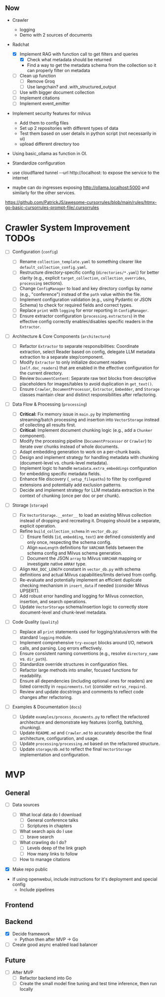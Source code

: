 ## Now

- Crawler

  - logging
  - Demo with 2 sources of documents

- Radchat

  - [x] Implement RAG with function call to get filters and queries
    - [x] Check what metadata should be returned
    - Find a way to get the metadata schema from the collection so it can properly filter on metadata
  - [ ] Clean up function
    - [ ] Remove Groq
    - [ ] Use langchain? and .with_structured_output
  - [ ] Use with bigger document collection
  - [ ] Implement citations
  - [ ] Implement event_emitter

- Implement security features for milvus
  - Add them to config files
  - Set up 2 repositories with different types of data
  - Test them based on user details in python script (not necessarily in ui)
  - upload different directory too
- Using basic_ollama as function in OI.
- Standardize configuration

- use cloudflared tunnel --url http://localhost:<desired-port> to expose the service to the internet
- maybe can do ingresses exposing http://ollama.localhost:5000 and similarly for the other services.

https://github.com/PatrickJS/awesome-cursorrules/blob/main/rules/htmx-go-basic-cursorrules-prompt-file/.cursorrules

# Crawler System Improvement TODOs

- [ ] Configuration (`config`)

  - [ ] Rename `collection_template.yaml` to something clearer like `default_collection_config.yaml`.
  - [ ] Restructure directory-specific config (`directories/*.yaml`) for better clarity (e.g., explicit `target_collection`, `collection_overrides`, `processing` sections).
  - [ ] Change `ConfigManager` to load and key directory configs by _name_ (e.g., "conference") instead of the `path` value within the file.
  - [ ] Implement configuration validation (e.g., using Pydantic or JSON Schema) to check for required fields and correct types.
  - [ ] Replace `print` with `logging` for error reporting in `ConfigManager`.
  - [ ] Ensure extractor configuration (`processing.extractors`) in the effective config correctly enables/disables specific readers in the `Extractor`.

- [ ] Architecture & Core Components (`architecture`)

  - [ ] Refactor `Extractor` to separate responsibilities: Coordinate extraction, select Reader based on config, delegate LLM metadata extraction to a separate step/component.
  - [ ] Modify `Extractor` to only initialize document readers (`self.doc_readers`) that are enabled in the effective configuration for the current directory.
  - [ ] Review `DocumentContent`: Separate raw text blocks from descriptive placeholders for images/tables to avoid duplication in `get_text()`.
  - [ ] Ensure `Crawler`, `DocumentProcessor`, `Extractor`, `Embedder`, and `Storage` classes maintain clear and distinct responsibilities after refactoring.

- [ ] Data Flow & Processing (`processing`)

  - [ ] **Critical:** Fix memory issue in `main.py` by implementing streaming/batch processing and insertion into `VectorStorage` instead of collecting all results first.
  - [ ] **Critical:** Implement document chunking logic (e.g., add a `Chunker` component).
  - [ ] Modify the processing pipeline (`DocumentProcessor` or `Crawler`) to iterate over chunks instead of whole documents.
  - [ ] Adapt embedding generation to work on a per-chunk basis.
  - [ ] Design and implement strategy for handling metadata with chunking (document-level vs. chunk-level metadata).
  - [ ] Implement logic to handle `metadata.extra_embeddings` configuration for embedding specific metadata fields.
  - [ ] Enhance file discovery (`_setup_filepaths`) to filter by configured extensions and potentially add exclusion patterns.
  - [ ] Decide and implement strategy for LLM metadata extraction in the context of chunking (once per doc or per chunk).

- [ ] Storage (`storage`)

  - [ ] Fix `VectorStorage.__enter__` to load an existing Milvus collection instead of dropping and recreating it. Dropping should be a separate, explicit operation.
  - [ ] Refine `build_collection_schema` in `vector_db.py`:
    - [ ] Ensure fields (`id`, `embedding`, `text`) are defined consistently and only once, respecting the schema config.
    - [ ] Align `maxLength` definitions for `VARCHAR` fields between the schema config and Milvus schema generation.
    - [ ] Document the JSON `array` to Milvus `VARCHAR` mapping or investigate native `ARRAY` type.
  - [ ] Align `MAX_DOC_LENGTH` constant in `vector_db.py` with schema definitions and actual Milvus capabilities/limits derived from config.
  - [ ] Re-evaluate and potentially implement an efficient duplicate checking mechanism in `insert_data` if needed (consider Milvus UPSERT).
  - [ ] Add robust error handling and logging for Milvus connection, insertion, and search operations.
  - [ ] Update `VectorStorage` schema/insertion logic to correctly store document-level and chunk-level metadata.

- [ ] Code Quality (`quality`)

  - [ ] Replace all `print` statements used for logging/status/errors with the standard `logging` module.
  - [ ] Implement comprehensive `try-except` blocks around I/O, network calls, and parsing. Log errors effectively.
  - [ ] Ensure consistent naming conventions (e.g., resolve `directory_name` vs. `dir_path`).
  - [ ] Standardize override structures in configuration files.
  - [ ] Refactor large methods into smaller, focused functions for readability.
  - [ ] Ensure all dependencies (including optional ones for readers) are listed correctly in `requirements.txt` (consider `extras_require`).
  - [ ] Review and update docstrings and comments to reflect code changes after refactoring.

- [ ] Examples & Documentation (`docs`)
  - [ ] Update `examples/process_documents.py` to reflect the refactored architecture and demonstrate key features (config, batching, chunking).
  - [ ] Update `README.md` and `Crawler.md` to accurately describe the final architecture, configuration, and usage.
  - [ ] Update `processing/processing.md` based on the refactored structure.
  - [ ] Update `storage/db.md` to reflect the final `VectorStorage` implementation and configuration.

# MVP

## General

- [ ] Data sources

  - [ ] What local data do I download
    - [ ] General conference talks
    - [ ] Scriptures in chapters
  - [ ] What search apis do I use
    - [ ] brave search
  - [ ] What crawling do I do?
    - [ ] Levels deep of the link graph
    - [ ] How many links to follow
  - [ ] How to manage citations

- [x] Make repo public
- If using openwebui, include instructions for it's deployment and special config
  - Include pipelines

## Frontend

## Backend

- [x] Decide framework
  - Python then after MVP -> Go
- [ ] Create good async enabled load balancer

## Future

- [ ] After MVP
  - [ ] Refactor backend into Go
  - [ ] Create the small model fine tuning and test time inference, then run locally
